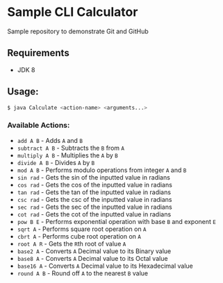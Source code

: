 # Sample CLI Calculator
Sample repository to demonstrate Git and GitHub

## Requirements
- JDK 8

## Usage:
```bash
$ java Calculate <action-name> <arguments...>
```

### Available Actions:
- `add A B` - Adds `A` and `B`
- `subtract A B` - Subtracts the `B` from `A`
- `multiply A B` - Multiplies the `A` by `B`
- `divide A B` - Divides `A` by `B`
- `mod A B` - Performs modulo operations from integer `A` and `B`
- `sin rad` - Gets the sin of the inputted value in radians
- `cos rad` - Gets the cos of the inputted value in radians
- `tan rad` - Gets the tan of the inputted value in radians
- `csc rad` - Gets the csc of the inputted value in radians
- `sec rad` - Gets the sec of the inputted value in radians
- `cot rad` - Gets the cot of the inputted value in radians
- `pow B E` - Performs exponential operation with base `B` and exponent `E`
- `sqrt A` - Performs square root operation on `A`
- `cbrt A` - Performs cube root operation on `A`
- `root A R` - Gets the `R`th root of value `A`
- `base2 A` - Converts `A` Decimal value to its Binary value
- `base8 A` - Converts `A` Decimal value to its Octal value
- `base16 A` - Converts `A` Decimal value to its Hexadecimal value
- `round A B` - Round off `A` to the nearest `B` value
